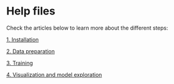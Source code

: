 # Help files

Check the articles below to learn more about the different steps:

[1. Installation](01-installation.md)

[2. Data preparation](02-data-preparation.md)

[3. Training](03-training.md)

[4. Visualization and model exploration](04-analysis.md)
